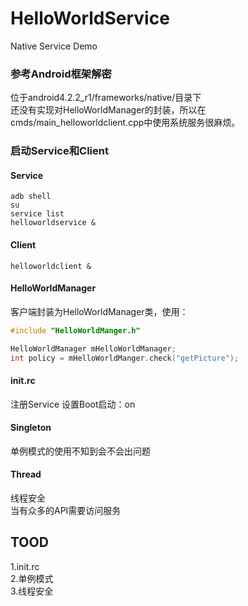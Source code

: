 # HelloWorldService
Native Service Demo

### 参考Android框架解密

位于android4.2.2_r1/frameworks/native/目录下<br>
还没有实现对HelloWorldManager的封装，所以在cmds/main_helloworldclient.cpp中使用系统服务很麻烦。<br>

### 启动Service和Client
#### Service
```
adb shell
su
service list
helloworldservice &
```
#### Client
```
helloworldclient &
```

#### HelloWorldManager
客户端封装为HelloWorldManager类，使用：
```cpp
#include "HelloWorldManger.h"

HelloWorldManager mHelloWorldManager;
int policy = mHelloWorldManger.check("getPicture");

```

#### init.rc
注册Service
设置Boot启动：on

#### Singleton
单例模式的使用不知到会不会出问题<br>

#### Thread
线程安全<br>
当有众多的API需要访问服务<br>


## TOOD
  1.init.rc<br>
  2.单例模式<br>
  3.线程安全<br>
